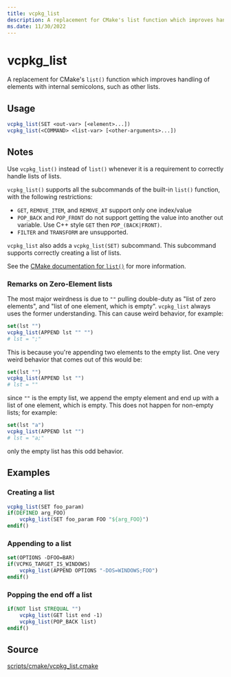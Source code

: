 ```yaml
---
title: vcpkg_list
description: A replacement for CMake's list function which improves handling of elements with internal semicolons, such as other lists.
ms.date: 11/30/2022
---
```

# vcpkg_list

A replacement for CMake's `list()` function which improves handling of elements with internal semicolons, such as other lists.

## Usage

```cmake
vcpkg_list(SET <out-var> [<element>...])
vcpkg_list(<COMMAND> <list-var> [<other-arguments>...])
```

## Notes

Use `vcpkg_list()` instead of `list()` whenever it is a requirement to correctly handle lists of lists.

`vcpkg_list()` supports all the subcommands of the built-in `list()` function, with the following restrictions:

- `GET`, `REMOVE_ITEM`, and `REMOVE_AT` support only one index/value
- `POP_BACK` and `POP_FRONT` do not support getting the value into
  another out variable. Use C++ style `GET` then `POP_(BACK|FRONT)`.
- `FILTER` and `TRANSFORM` are unsupported.

`vcpkg_list` also adds a `vcpkg_list(SET)` subcommand. This subcommand supports correctly creating a list of lists.

See the [CMake documentation for `list()`](https://cmake.org/cmake/help/latest/command/list.html) for more information.

### Remarks on Zero-Element lists

The most major weirdness is due to `""` pulling double-duty as "list of zero elements",
and "list of one element, which is empty". `vcpkg_list` always uses the former understanding.
This can cause weird behavior, for example:

```cmake
set(lst "")
vcpkg_list(APPEND lst "" "")
# lst = ";"
```

This is because you're appending two elements to the empty list.
One very weird behavior that comes out of this would be:

```cmake
set(lst "")
vcpkg_list(APPEND lst "")
# lst = ""
```

since `""` is the empty list, we append the empty element and end up with a list
of one element, which is empty. This does not happen for non-empty lists;
for example:

```cmake
set(lst "a")
vcpkg_list(APPEND lst "")
# lst = "a;"
```

only the empty list has this odd behavior.

## Examples

### Creating a list

```cmake
vcpkg_list(SET foo_param)
if(DEFINED arg_FOO)
    vcpkg_list(SET foo_param FOO "${arg_FOO}")
endif()
```

### Appending to a list

```cmake
set(OPTIONS -DFOO=BAR)
if(VCPKG_TARGET_IS_WINDOWS)
    vcpkg_list(APPEND OPTIONS "-DOS=WINDOWS;FOO")
endif()
```

### Popping the end off a list

```cmake
if(NOT list STREQUAL "")
    vcpkg_list(GET list end -1)
    vcpkg_list(POP_BACK list)
endif()
```

## Source

[scripts/cmake/vcpkg\_list.cmake](https://github.com/Microsoft/vcpkg/blob/master/scripts/cmake/vcpkg_list.cmake)

